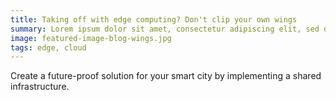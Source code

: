 ```yaml
---
title: Taking off with edge computing? Don't clip your own wings
summary: Lorem ipsum dolor sit amet, consectetur adipiscing elit, sed do eiusmod tempor incididunt ut labore et dolore magna aliqua.
image: featured-image-blog-wings.jpg
tags: edge, cloud
---
```


Create a future-proof solution for your smart city by implementing a shared infrastructure.
